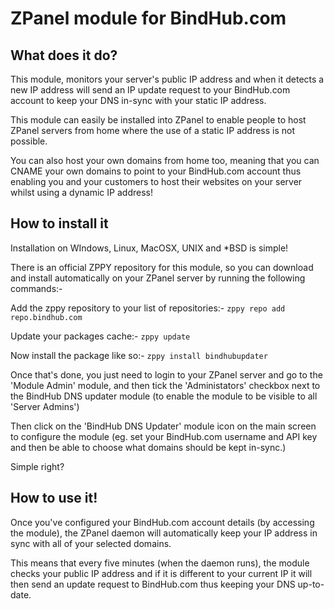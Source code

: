 ZPanel module for BindHub.com
=============================

What does it do?
----------------
This module, monitors your server's public IP address and when it detects a new IP address will send an IP update request to your BindHub.com account to keep your DNS in-sync with your static IP address.

This module can easily be installed into ZPanel to enable people to host ZPanel servers from home where the use of a static IP address is not possible.

You can also host your own domains from home too, meaning that you can CNAME your own domains to point to your BindHub.com account thus enabling you and your customers to host their websites on your server whilst using a dynamic IP address!

How to install it
-----------------

Installation on WIndows, Linux, MacOSX, UNIX and *BSD is simple!

There is an official ZPPY repository for this module, so you can download and install automatically on your ZPanel server by running the following commands:-

Add the zppy repository to your list of repositories:-
`zppy repo add repo.bindhub.com`

Update your packages cache:-
`zppy update`

Now install the package like so:-
`zppy install bindhubupdater`

Once that's done, you just need to login to your ZPanel server and go to the 'Module Admin' module, and then tick the 'Administators' checkbox next to the BindHub DNS updater module (to enable the module to be visible to all 'Server Admins')

Then click on the 'BindHub DNS Updater' module icon on the main screen to configure the module (eg. set your BindHub.com username and API key and then be able to choose what domains should be kept in-sync.)

Simple right?

How to use it!
--------------

Once you've configured your BindHub.com account details (by accessing the module), the ZPanel daemon will automatically keep your IP address in sync with all of your selected domains.

This means that every five minutes (when the daemon runs), the module checks your public IP address and if it is different to your current IP it will then send an update request to BindHub.com thus keeping your DNS up-to-date.
